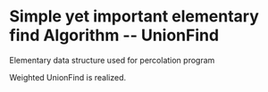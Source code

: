 # Simple yet important elementary find Algorithm -- UnionFind
Elementary data structure used for percolation program

Weighted UnionFind is realized.
